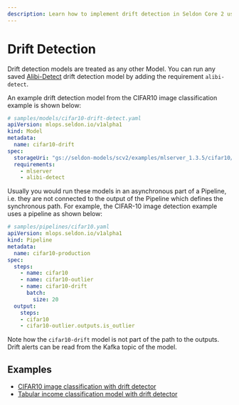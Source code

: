 ```yaml
---
description: Learn how to implement drift detection in Seldon Core 2 using Alibi-Detect integration for model monitoring and batch processing.
---
```


# Drift Detection

Drift detection models are treated as any other Model. You can run any saved
[Alibi-Detect](https://github.com/SeldonIO/alibi-detect) drift detection model by
adding the requirement `alibi-detect`.

An example drift detection model from the CIFAR10 image classification example is shown below:

```yaml
# samples/models/cifar10-drift-detect.yaml
apiVersion: mlops.seldon.io/v1alpha1
kind: Model
metadata:
  name: cifar10-drift
spec:
  storageUri: "gs://seldon-models/scv2/examples/mlserver_1.3.5/cifar10/drift-detector"
  requirements:
    - mlserver
    - alibi-detect
```

Usually you would run these models in an asynchronous part of a Pipeline, i.e. they are not
connected to the output of the Pipeline which defines the synchronous path. For example, the
CIFAR-10 image detection example uses a pipeline as shown below:

```yaml
# samples/pipelines/cifar10.yaml
apiVersion: mlops.seldon.io/v1alpha1
kind: Pipeline
metadata:
  name: cifar10-production
spec:
  steps:
    - name: cifar10
    - name: cifar10-outlier
    - name: cifar10-drift
      batch:
        size: 20
  output:
    steps:
    - cifar10
    - cifar10-outlier.outputs.is_outlier
```

Note how the `cifar10-drift` model is not part of the path to the outputs. Drift alerts can be
read from the Kafka topic of the model.

## Examples

* [CIFAR10 image classification with drift detector](examples/cifar10.md)
* [Tabular income classification model with drift detector](examples/income.md)
